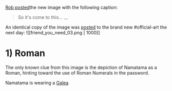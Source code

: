 [Rob posted](https://discord.com/channels/1008696016318513243/1011929497139953744/1034879063485054997)the new image with the following caption:
> So it's come to this... ._.

An identical copy of the image was [posted](https://discord.com/channels/1008696016318513243/1031539174743998526/1035165560092250222) to the brand new <label>#</label>official-art the next day: 
![[friend_you_need_03.png | 1000]]

# 1) Roman
The only known clue from this image is the depiction of Namatama as a Roman, hinting toward the use of Roman Numerals in the password.

Namatama is wearing a [Galea](https://en.wikipedia.org/wiki/Galea_(helmet))
